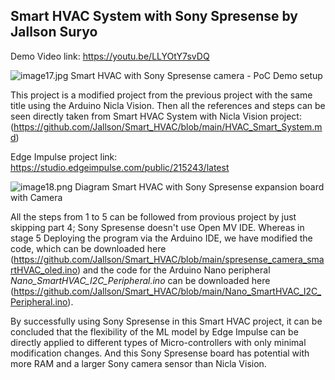 ## Smart HVAC System with Sony Spresense by Jallson Suryo

Demo Video link: https://youtu.be/LLYOtY7svDQ

![image17.jpg](https://www.dropbox.com/scl/fi/zjmzecrvdzyvs4coel906/image17.jpg?dl=0&rlkey=gzgwwv9d2lu9jdp4yd7vgupno)
Smart HVAC with Sony Spresense camera - PoC Demo setup

This project is a modified project from the previous project with the same title using the Arduino Nicla Vision.
Then all the references and steps can be seen directly taken from Smart HVAC System with Nicla Vision project:(https://github.com/Jallson/Smart_HVAC/blob/main/HVAC_Smart_System.md)

Edge Impulse project link: https://studio.edgeimpulse.com/public/215243/latest

![image18.png](https://www.dropbox.com/scl/fi/5cc8p4cve9wuynuo6uuot/image18.png?dl=0&rlkey=2h0prxx4mrl4b5jcs2dj5r14r)
Diagram Smart HVAC with Sony Spresense expansion board with Camera

All the steps from 1 to 5 can be followed from provious project by just skipping part 4; Sony Spresense doesn't use Open MV IDE. Whereas in stage 5 Deploying the program via the Arduino IDE, we have modified the code, which can be downloaded here (https://github.com/Jallson/Smart_HVAC/blob/main/spresense_camera_smartHVAC_oled.ino) and the code for the Arduino Nano peripheral *Nano_SmartHVAC_I2C_Peripheral.ino* can be downloaded here (https://github.com/Jallson/Smart_HVAC/blob/main/Nano_SmartHVAC_I2C_Peripheral.ino).

By successfully using Sony Spresense in this Smart HVAC project, it can be concluded that the flexibility of the ML model by Edge Impulse can be directly applied to different types of Micro-controllers with only minimal modification changes. And this Sony Spresense board has potential with more RAM and a larger Sony camera sensor than Nicla Vision.
